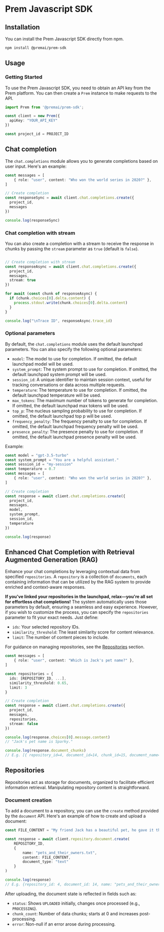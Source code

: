 # Prem Javascript SDK

## Installation

You can install the Prem Javascript SDK directly from npm.

```bash
npm install @premai/prem-sdk
```

## Usage

### Getting Started

To use the Prem Javascript SDK, you need to obtain an API key from the Prem platform. You can then create a `Prem` instance to make requests to the API.

```typescript
import Prem from '@premai/prem-sdk';

const client = new Prem({
  apiKey: "YOUR_API_KEY"
})

const project_id = PROJECT_ID
```

## Chat completion

The `chat.completions` module allows you to generate completions based on user input. Here's an example:

```typescript
const messages = [
    { role: "user", content: "Who won the world series in 2020?" },
]

// Create completion
const responseSync = await client.chat.completions.create({
  project_id,
  messages
})

console.log(responseSync)
```

### Chat completion with stream

You can also create a completion with a stream to receive the response in chunks by passing the `stream` parameter as `true` (default is `false`).

```typescript

// Create completion with stream
const responseAsync = await client.chat.completions.create({
  project_id,
  messages,
  stream: true
})

for await (const chunk of responseAsync) {
  if (chunk.choices[0].delta.content) {
    process.stdout.write(chunk.choices[0].delta.content)
  }
}

console.log("\nTrace ID", responseAsync.trace_id)
```

### Optional parameters

By default, the `chat.completions` module uses the default launchpad parameters. You can also specify the following optional parameters:

- `model`: The model to use for completion. If omitted, the default launchpad model will be used.
- `system_prompt`: The system prompt to use for completion. If omitted, the default launchpad system prompt will be used.
- `session_id`: A unique identifier to maintain session context, useful for tracking conversations or data across multiple requests.
- `temperature`: The temperature to use for completion. If omitted, the default launchpad temperature will be used.
- `max_tokens`: The maximum number of tokens to generate for completion. If omitted, the default launchpad max tokens will be used.
- `top_p`: The nucleus sampling probability to use for completion. If omitted, the default launchpad top p will be used.
- `frequency_penalty`: The frequency penalty to use for completion. If omitted, the default launchpad frequency penalty will be used.
- `presence_penalty`: The presence penalty to use for completion. If omitted, the default launchpad presence penalty will be used.

Example:

```typescript
const model = "gpt-3.5-turbo"
const system_prompt = "You are a helpful assistant."
const session_id = "my-session"
const temperature = 0.7
const messages = [
    { role: "user", content: "Who won the world series in 2020?" },
]

// Create completion
const response = await client.chat.completions.create({
  project_id,
  messages,
  model,
  system_prompt,
  session_id,
  temperature
})

console.log(response)

```

## Enhanced Chat Completion with Retrieval Augmented Generation (RAG)

Enhance your chat completions by leveraging contextual data from specified `repositories`. A `repository` is a collection of `documents`, each containing information that can be utilized by the RAG system to provide enriched and context-aware responses.

**If you've linked your repositories in the launchpad, relax—you're all set for effortless chat completions!** The system automatically uses those parameters by default, ensuring a seamless and easy experience. However, if you wish to customize the process, you can specify the `repositories` parameter to fit your exact needs. Just define:

-   `ids`: Your selected repository IDs.
-   `similarity_threshold`: The least similarity score for content relevance.
-   `limit`: The number of content pieces to include.

For guidance on managing repositories, see the [Repositories](#repositories) section.

```typescript
const messages = [
    { role: "user", content: "Which is Jack's pet name?" },
]

const repositories = {
  ids: [REPOSITORY_ID, ...],
  similarity_threshold: 0.65,
  limit: 3
}

// Create completion
const response = await client.chat.completions.create({
  project_id,
  messages,
  repositories,
  stream: false
})

console.log(response.choices[0].message.content)
// "Jack's pet name is Sparky."

console.log(response.document_chunks)
// E.g. [{ repository_id=4, document_id=14, chunk_id=15, document_name="pets_and_their_owners.txt", similarity_score=0.67, content="..." }, ...]

```

## Repositories
Repositories act as storage for documents, organized to facilitate efficient information retrieval. Manipulating repository content is straightforward.
### Document creation
To add a document to a repository, you can use the `create` method provided by the `document` API. Here's an example of how to create and upload a document:

```typescript
const FILE_CONTENT = "My friend Jack has a beautiful pet, he gave it the name Sparky, [...]"

const response = await client.repository.document.create(
    REPOSITORY_ID,
    {
        name: "pets_and_their_owners.txt",
        content: FILE_CONTENT,
        document_type: "text"
    }
)

console.log(response)
// E.g. {repository_id: 4, document_id: 14, name: "pets_and_their_owners.txt", type: "text", status: "UPLOADED", chunk_count: 0, error: null}
```

After uploading, the document state is reflected in fields such as:

-   `status`: Shows `UPLOADED` initially, changes once processed (e.g., `PROCESSING`).
-   `chunk_count`: Number of data chunks; starts at 0 and increases post-processing.
-   `error`: Non-null if an error arose during processing.
